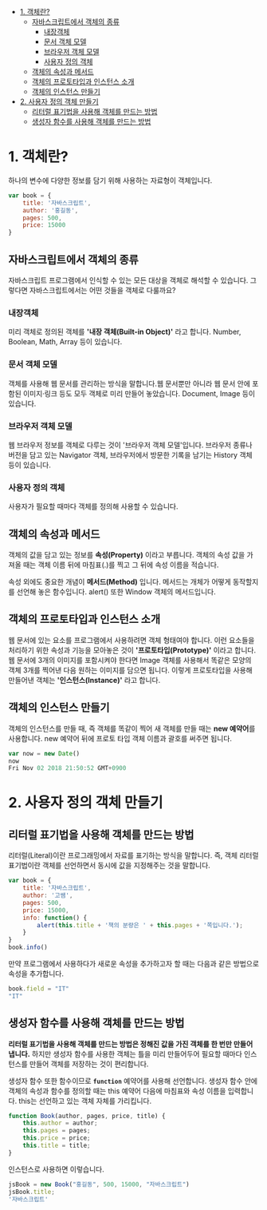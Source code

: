 - [1. 객체란?](#1-객체란)
  - [자바스크립트에서 객체의 종류](#자바스크립트에서-객체의-종류)
    - [내장객체](#내장객체)
    - [문서 객체 모델](#문서-객체-모델)
    - [브라우저 객체 모델](#브라우저-객체-모델)
    - [사용자 정의 객체](#사용자-정의-객체)
  - [객체의 속성과 메서드](#객체의-속성과-메서드)
  - [객체의 프로토타입과 인스턴스 소개](#객체의-프로토타입과-인스턴스-소개)
  - [객체의 인스턴스 만들기](#객체의-인스턴스-만들기)
- [2. 사용자 정의 객체 만들기](#2-사용자-정의-객체-만들기)
  - [리터럴 표기법을 사용해 객체를 만드는 방법](#리터럴-표기법을-사용해-객체를-만드는-방법)
  - [생성자 함수를 사용해 객체를 만드는 방법](#생성자-함수를-사용해-객체를-만드는-방법)

# 1. 객체란?

하나의 변수에 다양한 정보를 담기 위해 사용하는 자료형이 객체입니다.

```js
var book = {
    title: '자바스크립트',
    author: '홍길동',
    pages: 500,
    price: 15000
}
```

## 자바스크립트에서 객체의 종류

자바스크립트 프로그램에서 인식할 수 있는 모든 대상을 객체로 해석할 수 있습니다. 그렇다면 자바스크립트에서는 어떤 것들을 객체로 다룰까요?

### 내장객체

미리 객체로 정의된 객체를 **'내장 객체(Built-in Object)'** 라고 합니다. Number, Boolean, Math, Array 등이 있습니다.

### 문서 객체 모델

객체를 사용해 웹 문서를 관리하는 방식을 말합니다.웹 문서뿐만 아니라 웹 문서 안에 포함된 이미지·링크 등도 모두 객체로 미리 만들어 놓았습니다. Document, Image 등이 있습니다.

### 브라우저 객체 모델

웹 브라우저 정보를 객체로 다루는 것이 '브라우저 객체 모델'입니다. 브라우저 종류나 버전을 담고 있는 Navigator 객체, 브라우저에서 방문한 기록을 남기는 History 객체 등이 있습니다.

### 사용자 정의 객체

사용자가 필요할 때마다 객체를 정의해 사용할 수 있습니다.

## 객체의 속성과 메서드

객체의 값을 담고 있는 정보를 **속성(Property)** 이라고 부릅니다. 객체의 속성 값을 가져올 때는 객체 이름 뒤에 마침표(.)를 찍고 그 뒤에 속성 이름을 적습니다.  

속성 외에도 중요한 개념이 **메서드(Method)** 입니다. 메서드는 개체가 어떻게 동작할지를 선언해 놓은 함수입니다. alert() 또한 Window 객체의 메서드입니다.

## 객체의 프로토타입과 인스턴스 소개

웹 문서에 있는 요소를 프로그램에서 사용하려면 객체 형태여야 합니다. 이런 요소들을 처리하기 위한 속성과 기능을 모아놓은 것이 **'프로토타입(Prototype)'** 이라고 합니다. 웹 문서에 3개의 이미지를 포함시켜야 한다면 Image 객체를 사용해서 똑같은 모양의 객체 3개를 찍어낸 다음 원하는 이미지를 담으면 됩니다. 이렇게 프로토타입을 사용해 만들어낸 객체는 **'인스턴스(Instance)'** 라고 합니다.

## 객체의 인스턴스 만들기

객체의 인스턴스를 만들 때, 즉 객체를 똑같이 찍어 새 객체를 만들 때는 **new 예약어**를 사용합니다. new 예약어 뒤에 프로토 타입 객체 이름과 괄호를 써주면 됩니다.

```js
var now = new Date()
now
Fri Nov 02 2018 21:50:52 GMT+0900
```

# 2. 사용자 정의 객체 만들기

## 리터럴 표기법을 사용해 객체를 만드는 방법

리터럴(Literal)이란 프로그래밍에서 자료를 표기하는 방식을 말합니다. 즉, 객체 리터럴 표기법이란 객체를 선언하면서 동시에 값을 지정해주는 것을 말합니다.

```js
var book = {
    title: '자바스크립트',
    author: '고쌤',
    pages: 500,
    price: 15000,
    info: function() {
        alert(this.title + '책의 분량은 ' + this.pages + '쪽입니다.');
    }
}
book.info()
```

만약 프로그램에서 사용하다가 새로운 속성을 추가하고자 할 때는 다음과 같은 방법으로 속성을 추가합니다.

```js
book.field = "IT"
"IT"
```

## 생성자 함수를 사용해 객체를 만드는 방법

**리터럴 표기법을 사용해 객체를 만드는 방법은 정해진 값을 가진 객체를 한 번만 만들어 냅니다.** 하지만 생성자 함수를 사용한 객체는 틀을 미리 만들어두어 필요할 때마다 인스턴스를 만들어 객체를 저장하는 것이 편리합니다.  

생성자 함수 또한 함수이므로 **`function`** 예약어를 사용해 선언합니다. 생성자 함수 안에 객체의 속성과 함수를 정의할 때는 this 예약어 다음에 마침표와 속성 이름을 입력합니다. this는 선언하고 있는 객체 자체를 가리킵니다.

```js
function Book(author, pages, price, title) {
    this.author = author;
    this.pages = pages;
    this.price = price;
    this.title = title;
}
```

인스턴스로 사용하면 이렇습니다.  

```js
jsBook = new Book("홍길동", 500, 15000, "자바스크립트")
jsBook.title;
'자바스크립트'
```